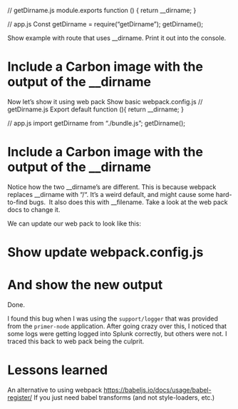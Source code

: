 // getDirname.js
module.exports function () { return __dirname; }

// app.js
Const getDirname = require(“getDirname”);
getDirname();

Show example with route that uses __dirname. Print it out into the console.
# Include a Carbon image with the output of the __dirname

Now let’s show it using web pack
Show basic webpack.config.js
// getDirname.js
Export default function (){ return __dirname; }

// app.js
import getDirname from “./bundle.js”;
getDirname();

# Include a Carbon image with the output of the __dirname

Notice how the two __dirname’s are different. This is because webpack replaces __dirname with “/“. It’s a weird default, and might cause some hard-to-find bugs.  It also does this with __filename. Take a look at the web pack docs to change it.

We can update our web pack to look like this:
# Show update webpack.config.js

# And show the new output

Done.

I found this bug when I was using the `support/logger` that was provided from the `primer-node` application. After going crazy over this, I noticed that some logs were getting logged into Splunk correctly, but others were not. I traced this back to web pack being the culprit.

# Lessons learned
An alternative to using webpack
https://babeljs.io/docs/usage/babel-register/
If you just need babel transforms (and not style-loaders, etc.)
